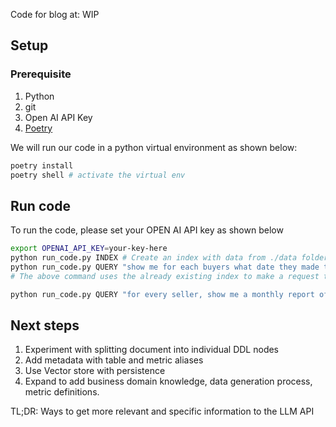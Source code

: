 Code for blog at: WIP

## Setup

### Prerequisite

1. Python
2. git
3. Open AI API Key
4. [Poetry](https://python-poetry.org/docs/#installing-with-the-official-installer)

We will run our code in a python virtual environment as shown below:

```bash
poetry install
poetry shell # activate the virtual env
```

## Run code

To run the code, please set your OPEN AI API key as shown below

```bash
export OPENAI_API_KEY=your-key-here
python run_code.py INDEX # Create an index with data from ./data folder
python run_code.py QUERY "show me for each buyers what date they made their first purchase"
# The above command uses the already existing index to make a request to LLM API to get results

python run_code.py QUERY "for every seller, show me a monthly report of the number of unique products that they sold, avg cost per product, max/min value of product purchased that month"
```

## Next steps

1. Experiment with splitting document into individual DDL nodes
2. Add metadata with table and metric aliases
3. Use Vector store with persistence
4. Expand to add business domain knowledge, data generation process, metric definitions.

TL;DR: Ways to get more relevant and specific information to the LLM API